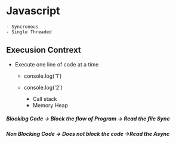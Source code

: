 # Javascript

    - Syncronous
    - Single Threaded

## Execusion Contrext

- Execute one line of code at a time

  - console.log('1')
  - console.log('2')

    - Call stack
    - Memory Heap

##### Blockibg Code -> Block the flow of Program -> Read the file Sync

##### Non Blocking Code -> Does not block the code ->Read the Async

